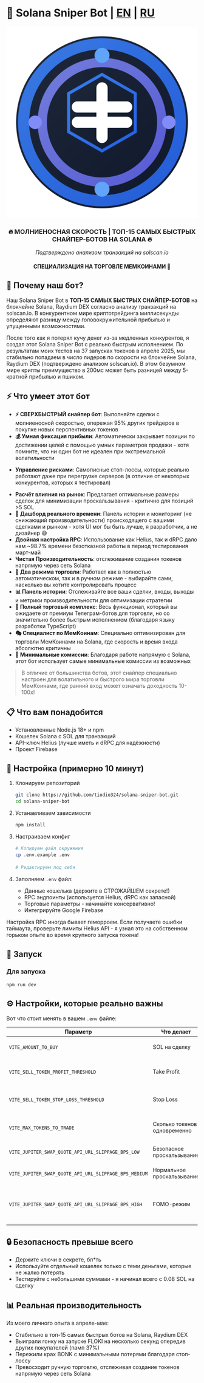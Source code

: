 # 🚀 Solana Sniper Bot | [EN](README.md) | [RU](README.ru.md)

<div align="center">
  <img src="./public/appLogoForREADME.svg" alt="Solana Sniper Bot">
</div>

<div align="center">
  <h3>🔥 МОЛНИЕНОСНАЯ СКОРОСТЬ | ТОП-15 САМЫХ БЫСТРЫХ СНАЙПЕР-БОТОВ НА SOLANA 🔥</h3>
  <p><i>Подтверждено анализом транзакций на solscan.io</i></p>
  <h4>СПЕЦИАЛИЗАЦИЯ НА ТОРГОВЛЕ МЕМКОИНАМИ 🚀</h4>
</div>

## 💎 Почему наш бот?

Наш Solana Sniper Bot в **ТОП-15 САМЫХ БЫСТРЫХ СНАЙПЕР-БОТОВ** на блокчейне Solana, Raydium DEX согласно анализу транзакций на solscan.io. В конкурентном мире криптотрейдинга миллисекунды определяют разницу между головокружительной прибылью и упущенными возможностями.

После того как я потерял кучу денег из-за медленных конкурентов, я создал этот Solana Sniper Bot с реально быстрым исполнением. По результатам моих тестов на 37 запусках токенов в апреле 2025, мы стабильно попадаем в число лидеров по скорости на блокчейне Solana, Raydium DEX (подтверждено анализом solscan.io). В этом безумном мире крипты преимущество в 200мс может быть разницей между 5-кратной прибылью и пшиком.

## ⚡ Что умеет этот бот

- **⚡ СВЕРХБЫСТРЫЙ снайпер бот**: Выполняйте сделки с молниеносной скоростью, опережая 95% других трейдеров в покупке новых 
перспективных токенов
- **💰 Умная фиксация прибыли**: Автоматически закрывает позиции по достижении целей с помощью умных параметров продажи - хотя помните, что ни один бот не идеален при экстремальной волатильности
* **Управление рисками**: Самописные стоп-лоссы, которые реально работают даже при перегрузке серверов (в отличие от некоторых конкурентов, которых я тестировал)
- **Расчёт влияния на рынок**: Предлагает оптимальные размеры сделок для минимизации проскальзывания - критично для позиций >5 SOL
- **📱 Дашборд реального времени**: Панель истории и мониторинг (не снижающий производительности) происходящего с вашими сделками и рынком - хотя UI мог бы быть лучше, я разработчик, а не дизайнер 😅
- **Двойная настройка RPC**: Использование как Helius, так и dRPC дало нам ~98.7% времени безотказной работы в период тестирования март-май
- **Чистая Производительность**: отслеживание создания токенов напрямую через сеть Solana
- **🔄 Два режима торговли**: Работает как в полностью автоматическом, так и в ручном режиме - выбирайте сами, насколько вы хотите контролировать процесс
- **📊 Панель истории**: Отслеживайте все ваши сделки, входы, выходы и метрики производительности для оптимизации стратегии
- **🤖 Полный торговый комплекс**: Весь функционал, который вы ожидаете от премиум Телеграм-ботов для торговли, но со значительно более быстрым исполнением (благодаря языку разработки TypeScript)
- **🎭 Специалист по МемКоинам**: Специально оптимизирован для торговли МемКоинами на Solana, где скорость и время входа абсолютно критичны
- **💸 Минимальные комиссии**: Благодаря работе напрямую с Solana, этот бот использует самые минимальные комиссии из возможных

> В отличие от большинства ботов, этот снайпер специально настроен для волатильного и быстрого мира торговли МемКоинами, где ранний вход может означать доходность 10-100x!

## 📋 Что вам понадобится

- Установленные Node.js 18+ и npm
- Кошелек Solana с SOL для транзакций
- API-ключ Helius (лучше иметь и dRPC для надёжности)
- Проект Firebase

## 🔧 Настройка (примерно 10 минут)

1. Клонируем репозиторий
   ```bash
   git clone https://github.com/tiodio324/solana-sniper-bot.git
   cd solana-sniper-bot
   ```

2. Устанавливаем зависимости
   ```bash
   npm install
   ```

3. Настраиваем конфиг
   ```bash
   # Копируем файл окружения
   cp .env.example .env
   
   # Редактируем под себя
   ```

4. Заполняем `.env` файл:
   - Данные кошелька (держите в СТРОЖАЙШЕМ секрете!)
   - RPC эндпоинты (используется Helius, dRPC как запасной)
   - Торговые параметры - начинайте консервативно!
   - Интегрируйте Google Firebase

Настройка RPC иногда бывает геморроем. Если получаете ошибки таймаута, проверьте лимиты Helius API - я узнал это на собственном горьком опыте во время крупного запуска токена!

## 🚀 Запуск

### Для запуска
```bash
npm run dev
```

## ⚙️ Настройки, которые реально важны

Вот что стоит менять в вашем `.env` файле:

| Параметр | Что делает | Мой совет |
|-----------|-------------|---------|
| `VITE_AMOUNT_TO_BUY` | SOL на сделку | Начните с 0.2-0.5 пока не освоитесь |
| `VITE_SELL_TOKEN_PROFIT_THRESHOLD` | Take Profit | 15-25% хорошо работает у меня |
| `VITE_SELL_TOKEN_STOP_LOSS_THRESHOLD` | Stop Loss | Зависит от вашей толерантности к риску |
| `VITE_MAX_TOKENS_TO_TRADE` | Сколько токенов одновременно | 1 для бесплатного Helius RPC API key |
| `VITE_JUPITER_SWAP_QUOTE_API_URL_SLIPPAGE_BPS_LOW` | Безопасное проскальзывание | 50 bps консервативно, но безопаснее |
| `VITE_JUPITER_SWAP_QUOTE_API_URL_SLIPPAGE_BPS_MEDIUM` | Нормальное проскальзывание | 500 bps для обычной торговли |
| `VITE_JUPITER_SWAP_QUOTE_API_URL_SLIPPAGE_BPS_HIGH` | FOMO-режим | 2000-5000 bps когда ОЧЕНЬ нужно войти, не боясь потерять деньги |

## 🔒 Безопасность превыше всего

- Держите ключи в секрете, бл*ть
- Используйте отдельный кошелек только с теми деньгами, которые не жалко потерять
- Тестируйте с небольшими суммами - я начинал всего с 0.08 SOL на сделку

## 📊 Реальная производительность

Из моего личного опыта в апреле-мае:
- Стабильно в топ-15 самых быстрых ботов на Solana, Raydium DEX
- Выиграли гонку на запуске FLOKI на несколько секунд опередив других покупателей (памп 37%)
- Пережили крах BONK с минимальными потерями благодаря стоп-лоссу
- Превосходит ручную торговлю, отслеживая создание токенов напрямую через сеть Solana
